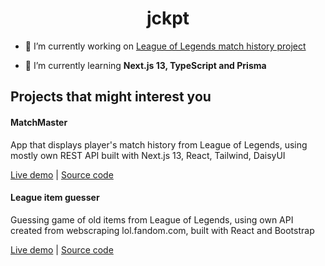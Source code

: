 <h1 align="center">jckpt</h1>

- 🔭 I’m currently working on [League of Legends match history project](https://github.com/Jckpt/league-match-history)

- 🌱 I’m currently learning **Next.js 13, TypeScript and Prisma**

## Projects that might interest you 

<h4>MatchMaster</h4>
<p>App that displays player's match history from League of Legends, using mostly own REST API built with Next.js 13, React, Tailwind, DaisyUI</p>
<a href="https://league-match-history.vercel.app/">Live demo</a> | <a href="https://github.com/Jckpt/league-match-history">Source code</a>

<h4>League item guesser</h4>
<p>Guessing game of old items from League of Legends, using own API created from webscraping lol.fandom.com, built with React and Bootstrap </p>
<a href="https://league-item-guesser.vercel.app/">Live demo</a> | <a href="https://github.com/Jckpt/League-item-guesser">Source code</a>
